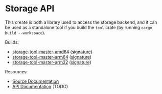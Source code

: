 # Storage API

This create is both a library used to access the storage backend, and it can be
used as a standalone tool if you build the `tool` crate (by running `cargo build --workspace`).

Builds:
- [storage-tool-master-amd64][] ([signature][storage-tool-master-amd64.sig])
- [storage-tool-master-arm64][] ([signature][storage-tool-master-arm64.sig])
- [storage-tool-master-arm32][] ([signature][storage-tool-master-arm32.sig])

Resources:
- [Source Documentation][rustdoc]
- [API Documentation][openapi] (TODO)

[storage-tool-master-amd64]: https://fractalnetworks.gitlab.io/storage-api/storage-tool-master-amd64
[storage-tool-master-arm64]: https://fractalnetworks.gitlab.io/storage-api/storage-tool-master-arm64
[storage-tool-master-arm32]: https://fractalnetworks.gitlab.io/storage-api/storage-tool-master-arm32

[storage-tool-master-amd64.sig]: https://fractalnetworks.gitlab.io/storage-api/storage-tool-master-amd64.sig
[storage-tool-master-arm64.sig]: https://fractalnetworks.gitlab.io/storage-api/storage-tool-master-arm64.sig
[storage-tool-master-arm32.sig]: https://fractalnetworks.gitlab.io/storage-api/storage-tool-master-arm32.sig

[rustdoc]: https://fractalnetworks.gitlab.io/storage-api/doc/storage_api
[openapi]: https://fractalnetworks.gitlab.io/storage-api/api
[registry]: https://gitlab.com/fractalnetworks/storage-api/container_registry

